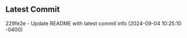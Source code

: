 
## Latest Commit
229fe2e - Update README with latest commit info (2024-09-04 10:25:10 -0400) <Yunxi-Zhou>

